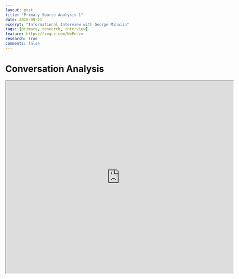 ```yaml
---
layout: post
title: "Primary Source Analysis 1"
date: 2018-09-21
excerpt: "Informational Interview with George Mihaila"
tags: [primary, research, interview]
feature: https://imgur.com/NeFndvm
research: true
comments: false
---
```


# Conversation Analysis

<iframe src="https://drive.google.com/file/d/19w_PeLS-n-NUpwrNToJ2MeNEsG3zYzBn/preview" width="710" height="600"></iframe>
